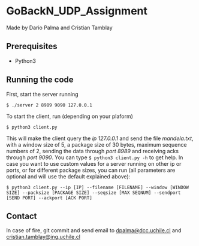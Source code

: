 # GoBackN_UDP_Assignment

Made by Dario Palma and Cristian Tamblay

## Prerequisites

 * Python3

## Running the code

First, start the server running
```shell
$ ./server 2 8989 9090 127.0.0.1
```

To start the client, run (depending on your plaform)
```shell
$ python3 client.py
```
This will make the client query the *ip 127.0.0.1* and send the file *mandela.txt*, with a window size of 5, a package size of 30 bytes, maximum sequence numbers of 2, sending the data through *port 8989* and receiving acks through *port 9090*. You can type `$ python3 client.py -h` to get help.
In case you want to use custom values for a server running on other ip or ports, or for different package sizes, you can run (all parameters are optional and will use the default explained above):
```shell
$ python3 client.py --ip [IP] --filename [FILENAME] --window [WINDOW SIZE] --packsize [PACKAGE SIZE] --seqsize [MAX SEQNUM] --sendport [SEND PORT] --ackport [ACK PORT]
```

## Contact

In case of fire, git commit and send email to dpalma@dcc.uchile.cl and cristian.tamblay@ing.uchile.cl

